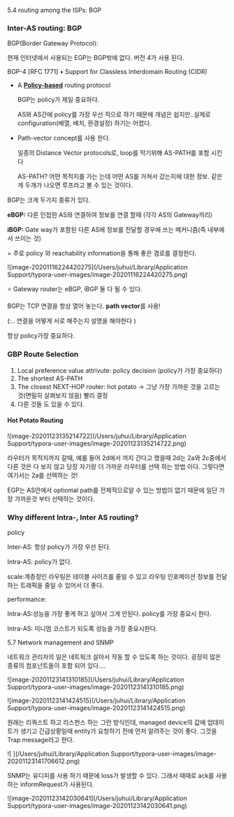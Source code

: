 5.4 routing among the ISPs: BGP

### Inter-AS routing: BGP

BGP(Border Gateway Protocol):

현재 인터넷에서 사용되는 EGP는 BGP밖에 없다. 버전 4가 사용 된다.

BGP-4 [RFC 1771]
 • Support for Classless Interdomain Routing (CIDR)

- A <u>**Policy-based**</u> routing protocol

  BGP는 policy가 제일 중요하다.  

  AS와 AS간에 policy를 가장 우선 적으로 하기 때문에 개념은 쉽지만..실제로 configuration(배열, 배치, 환경설정) 하기는 어렵다.

- Path-vector concept를 사용 한다. 

  일종의 Distance Vector protocols로, loop를 막기위해 AS-PATH를 포함 시킨다

  AS-PATH? 어떤 목적지를 가는 는데 어떤 AS를 거쳐서 갔는지에 대한 정보. 같은게 두개가 나오면 루프라고 볼 수 있는 것이다.

  

BGP는 크게 두가지 종류가 있다.

**eBGP:** 다른 인접한 AS와 연결하여 정보를 연결 할때 (각각 AS의 Gateway끼리) 

**iBGP:** Gate way가 포함된 다른 AS에 정보를 전달할 경우에 쓰는 메커니즘(즉 내부에서 쓰이는 것)

= 주로 policy 와 reachability information을 통해 좋은 경로를 결정한다.

![image-20201116224420275](/Users/juhui/Library/Application Support/typora-user-images/image-20201116224420275.png)

:star: Gateway router는 eBGP, iBGP 둘 다 될 수 있다.



BGP는 TCP 연결을 항상 열어 놓는다. **path vector**를 사용! 

(:.. 연결을 어떻게 서로 해주는지 설명을 해야한다 )



항상 policy가장 중요하다. 

### GBP Route Selection

1. Local preference value attrivute: policy decision (policy가 가장 중요하다)
2. The shortest AS-PATH
3. The closest NEXT-HOP router: hot potato -> 그냥 가장 가까운 것을 고르는 것(면밀히 살펴보지 않음) 빨리 결정
4. 다른 것들 도 있을 수 있다.



#### Hot Potato Routing

![image-20201123135214722](/Users/juhui/Library/Application Support/typora-user-images/image-20201123135214722.png)

라우터가 목적지까지 갈때, 예를 들어 2d에서 까지 간다고 했을때 2d는 2a와 2c중에서 다른 것은 다 보지 않고 당장 자기랑 더 가까운 라우터를 선택 하는 방법 이다. 그렇다면  여기서는 2a를 선택하는 것!

EGP는 AS안에서 optiomal path를 전체적으로알 수 있는 방법이 없기 때문에 일단 가장 가까운것 부터 선택하는 것이다.



### Why different Intra-, Inter AS routing?

policy

Inter-AS: 항상 policy가 가장 우선 된다.

Intra-AS: policy가 없다.

scale:계층정인 라우팅은 테이블 사이즈를 줄일 수 있고 라우팅 인포메이션 정보를 전달하는 트래픽을 줄일 수 있어서 더 좋다. 

performance:

Intra-AS:성능을 가장 좋게 하고 싶어서 그게 안된다. policy를 가장 중요시 한다.

Intra-AS: 미니멈 코스트가 되도록 성능을 가장 중요시한다.



5.7 Network management and SNMP

네트워크 관리자의 일은 네트워크 살아서 작동 할 수 있도록 하는 것이다. 굉장히 많은 종류의 컴포넌트들이 포함 되어 있다....

![image-20201123141310185](/Users/juhui/Library/Application Support/typora-user-images/image-20201123141310185.png)





![image-20201123141424515](/Users/juhui/Library/Application Support/typora-user-images/image-20201123141424515.png)

원래는 리쿼스트 하고 리스펀스 하는 그런 방식인데, managed device의 값에 업데이트가 생기고 긴급상황일때 entity가 요청하기 전에 먼저 알려주는 것이 좋다. 그것을 Trap message라고 한다.

![ ](/Users/juhui/Library/Application Support/typora-user-images/image-20201123141706612.png)

SNMP는 유디피를 사용 하기 때문에 loss가 발생할 수 있다. 그래서 때때로 ack를 사용하는 informRequest가 사용된다. 

![image-20201123142030641](/Users/juhui/Library/Application Support/typora-user-images/image-20201123142030641.png)

